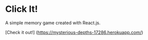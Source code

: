 # Click It!

A simple memory game created with React.js.

[Check it out!] (https://mysterious-depths-17286.herokuapp.com/)
